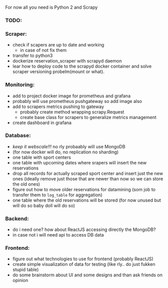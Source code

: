 For now all you need is Python 2 and Scrapy


### TODO:

### Scraper:

  * check if scapers are up to date and working
     * in case of not fix them
  * transfer to python3
  * dockerize reservation_scraper with scrapyd daemon
  * lear how to deploy code to the scrapyd docker container and solve scraper versioning probelm(mount or what).


### Monitoring:

  * add to project docker image for prometheus and grafana
  * probably will use prometheus pushgateway so add image also
  * add to scrapers metrics pushing to gateway
     * probably create method wrapping scrapy.Request
     * create base class for scrapers to generalize metrics management
  * create dashboard in grafana


### Database:

  * *keep it webscale!!!* no rly probaably will use MongoDB
  * (for now docker will do, no replication no sharding)
  * one table with sport centers
  * one table with upcoming dates where srapers will insert the new reservations
  * drop all records for actually scraped sport center and insert just the new ones
            (ideally remove just those that are newer than now so we can store the old ones)
  * figure out how to move older reservations for datamining (som job to transfer them to `log_table` for aggregation)
  * one table where the old reservations will be stored (for now unused but will do so baby doll will do so)


### Backend:

   * do i need one? how about ReactJS accessing directly the MongoDB?
   * in case not i will need api to access DB data



### Frontend:

   * figure out what technologies to use for frontend (probably ReactJS)
   * create simple visualization of data for testing
             (like rly.. do just fukken stupid table)
   * do some brainstorm about UI and some designs and than ask friends on opinion


